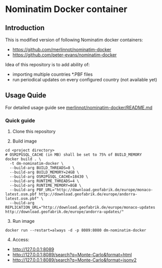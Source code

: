 Nominatim Docker container
==========================

## Introduction

This is modified version of following Nominatim docker containers:

- https://github.com/merlinnot/nominatim-docker
- https://github.com/peter-evans/nominatim-docker

Idea of this repository is to add ability of:
- importing multiple countries *.PBF files
- run periodical updates on every configured country (not available yet)

## Usage Quide

For detailed usage guide see [merlinnot/nominatim-docker/README.md](https://github.com/merlinnot/nominatim-docker/blob/master/README.md)

### Quick guide

1. Clone this repository

2. Build image

```shell
cd <project directory>
# OSM2PGSQL_CACHE (in MB) shall be set to 75% of BUILD_MEMORY
docker build . \
  -t dm-nominatim-docker \
  --build-arg BUILD_THREADS=8 \
  --build-arg BUILD_MEMORY=24GB \
  --build-arg OSM2PGSQL_CACHE=18430 \
  --build-arg RUNTIME_THREADS=4 \
  --build-arg RUNTIME_MEMORY=8GB \
  --build-arg PBF_URL="http://download.geofabrik.de/europe/monaco-latest.osm.pbf http://download.geofabrik.de/europe/andorra-latest.osm.pbf" \
  --build-arg REPLICATION_URL="http://download.geofabrik.de/europe/monaco-updates http://download.geofabrik.de/europe/andorra-updates/"
```
3. Run image
```shell
docker run --restart=always -d -p 8089:8080 dm-nominatim-docker
```
4. Access:
- http://127.0.0.1:8089
- http://127.0.0.1:8089/search?q=Monte-Carlo&format=html
- http://127.0.0.1:8089/search?q=Monte-Carlo&format=jsonv2


